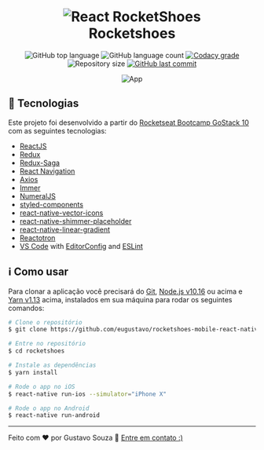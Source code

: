 <h1 align="center">
    <img alt="React RocketShoes" src="https://res.cloudinary.com/lukemorales/image/upload/v1562696000/readme_logos/react-rocketshoes_jy1lze.png" />
    <br>
    Rocketshoes
</h1>

<p align="center">
  <img alt="GitHub top language" src="https://img.shields.io/github/languages/top/eugustavo/rocketshoes-mobile-react-native.svg">

  <img alt="GitHub language count" src="https://img.shields.io/github/languages/count/eugustavo/rocketshoes-mobile-react-native.svg">

  <a href="https://www.codacy.com/app/eugustavo/rocketshoes-mobile-react-native?utm_source=github.com&amp;utm_medium=referral&amp;utm_content=eugustavo/rocketshoes-mobile-react-native&amp;utm_campaign=Badge_Grade">
    <img alt="Codacy grade" src="https://img.shields.io/codacy/grade/e4cc1482460841bdaa99c2e75e01f0bc.svg">
  </a>

  <img alt="Repository size" src="https://img.shields.io/github/repo-size/eugustavo/rocketshoes-mobile-react-native.svg">
  
  <a href="https://github.com/eugustavo/rocketshoes-mobile-react-native/commits/master">
    <img alt="GitHub last commit" src="https://img.shields.io/github/last-commit/eugustavo/rocketshoes-mobile-react-native.svg">
  </a>
</p>


<p align="center">
  <img alt="App" src="https://i.imgur.com/efXHFGQ.gif">
</p>

## :rocket: Tecnologias

Este projeto foi desenvolvido a partir do [Rocketseat Bootcamp GoStack 10](https://rocketseat.com.br/bootcamp) com as seguintes tecnologias:

-  [ReactJS](https://reactjs.org/)
-  [Redux](https://redux.js.org/)
-  [Redux-Saga](https://redux-saga.js.org/)
-  [React Navigation](https://reactnavigation.org/)
-  [Axios](https://github.com/axios/axios)
-  [Immer](https://github.com/immerjs/immer)
-  [NumeralJS](http://numeraljs.com/)
-  [styled-components](https://www.styled-components.com/)
-  [react-native-vector-icons](https://github.com/oblador/react-native-vector-icons)
-  [react-native-shimmer-placeholder](https://github.com/tomzaku/react-native-shimmer-placeholder)
-  [react-native-linear-gradient](https://github.com/react-native-community/react-native-linear-gradient)
-  [Reactotron](https://infinite.red/reactotron)
-  [VS Code][vc] with [EditorConfig][vceditconfig] and [ESLint][vceslint]

## :information_source: Como usar

Para clonar a aplicação você precisará do [Git](https://git-scm.com), [Node.js v10.16][nodejs] ou acima e [Yarn v1.13][yarn] acima, instalados em sua máquina para rodar os seguintes comandos:

```bash
# Clone o repositório
$ git clone https://github.com/eugustavo/rocketshoes-mobile-react-native rocketshoes

# Entre no repositório
$ cd rocketshoes

# Instale as dependências
$ yarn install

# Rode o app no iOS
$ react-native run-ios --simulator="iPhone X"

# Rode o app no Android
$ react-native run-android
```

---

Feito com ♥ por Gustavo Souza :wave: [Entre em contato :)](https://www.linkedin.com/in/lukemorales/)

[nodejs]: https://nodejs.org/
[yarn]: https://yarnpkg.com/
[vc]: https://code.visualstudio.com/
[vceditconfig]: https://marketplace.visualstudio.com/items?itemName=EditorConfig.EditorConfig
[vceslint]: https://marketplace.visualstudio.com/items?itemName=dbaeumer.vscode-eslint
